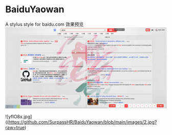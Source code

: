 # BaiduYaowan

A stylus style for baidu.com
效果预览
![yfIX26.jpg](https://github.com/SurpassHR/BaiduYaowan/blob/main/images/1.jpg?raw=true)

![yfIO8x.jpg]((https://github.com/SurpassHR/BaiduYaowan/blob/main/images/2.jpg?raw=true)
